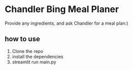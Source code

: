 # Chandler Bing Meal Planer
Provide any ingredients, and ask Chandler for a meal plan:)

## how to use
1. Clone the repo
2. install the dependencies
3. streamlit run main.py